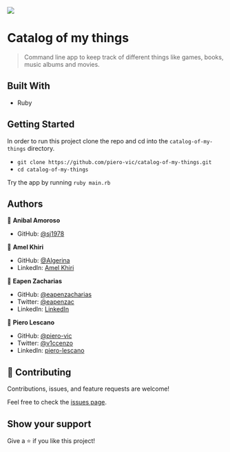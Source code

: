 ![](https://img.shields.io/badge/Microverse-blueviolet)

# Catalog of my things

> Command line app to keep track of different things like games, books, music albums and movies.

## Built With

- Ruby

## Getting Started

In order to run this project clone the repo and cd into the `catalog-of-my-things` directory.

- `git clone https://github.com/piero-vic/catalog-of-my-things.git`
- `cd catalog-of-my-things`

Try the app by running `ruby main.rb`


## Authors

👤 **Anibal Amoroso**

- GitHub: [@sj1978](https://github.com/sj1978)

👤 **Amel Khiri**

- GitHub: [@Algerina](https://github.com/Algerina)
- LinkedIn: [Amel Khiri](https://linkedin.com/in/amel-khiri-qahwadji-37a550135)

👤 **Eapen Zacharias**

- GitHub: [@eapenzacharias](https://github.com/eapenzacharias)
- Twitter: [@eapenzac](https://twitter.com/eapenzac)
- LinkedIn: [LinkedIn](https://linkedin.com/in/eapenzac)

👤 **Piero Lescano**

- GitHub: [@piero-vic](https://github.com/piero-vic)
- Twitter: [@v1ccenzo](https://twitter.com/v1ccenzo)
- LinkedIn: [piero-lescano](https://linkedin.com/in/piero-lescano)

## 🤝 Contributing

Contributions, issues, and feature requests are welcome!

Feel free to check the [issues page](piero-vic/catalog-of-my-things/).

## Show your support

Give a ⭐️ if you like this project!
